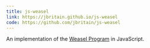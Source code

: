 ```yaml
---
title: js-weasel
link: https://jbritain.github.io/js-weasel
code: https://github.com/jbritain/js-weasel
---
```


An implementation of the [Weasel Program](https://en.wikipedia.org/wiki/Weasel_program) in JavaScript.
